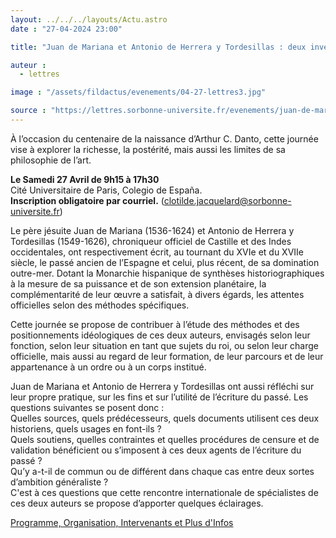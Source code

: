 ```yaml
---
layout: ../../../layouts/Actu.astro
date : "27-04-2024 23:00"

title: "Juan de Mariana et Antonio de Herrera y Tordesillas : deux inventeurs du temps long et des grands espaces pour le conseil, la critique et la défense de la Monarchie hispanique au tournant du XVIIe siècle ?"

auteur :
  - lettres

image : "/assets/fildactus/evenements/04-27-lettres3.jpg"

source : "https://lettres.sorbonne-universite.fr/evenements/juan-de-mariana-et-antonio-de-herrera-y-tordesillas-deux-inventeurs"
---
```


À l’occasion du centenaire de la naissance d’Arthur C. Danto, cette journée vise à explorer la richesse, la postérité, mais aussi les limites de sa philosophie de l’art.

__Le Samedi 27 Avril de 9h15 à 17h30__  
Cité Universitaire de Paris, Colegio de España.  
__Inscription obligatoire par courriel.__ (clotilde.jacquelard@sorbonne-universite.fr)

Le père jésuite Juan de Mariana (1536-1624) et Antonio de Herrera y Tordesillas (1549-1626), chroniqueur officiel de Castille et des Indes occidentales, ont respectivement écrit, au tournant du XVIe et du XVIIe siècle, le passé ancien de l’Espagne et celui, plus récent, de sa domination outre-mer. Dotant la Monarchie hispanique de synthèses historiographiques à la mesure de sa puissance et de son extension planétaire, la complémentarité de leur œuvre a satisfait, à divers égards, les attentes officielles selon des méthodes spécifiques.

Cette journée se propose de contribuer à l’étude des méthodes et des positionnements idéologiques de ces deux auteurs, envisagés selon leur fonction, selon leur situation en tant que sujets du roi, ou selon leur charge officielle, mais aussi au regard de leur formation, de leur parcours et de leur appartenance à un ordre ou à un corps institué.

Juan de Mariana et Antonio de Herrera y Tordesillas ont aussi réfléchi sur leur propre pratique, sur les fins et sur l’utilité de l’écriture du passé. Les questions suivantes se posent donc :  
Quelles sources, quels prédécesseurs, quels documents utilisent ces deux historiens, quels usages en font-ils ?  
Quels soutiens, quelles contraintes et quelles procédures de censure et de validation bénéficient ou s’imposent à ces deux agents de l’écriture du passé ?  
Qu’y a-t-il de commun ou de différent dans chaque cas entre deux sortes d’ambition généraliste ?  
C'est à ces questions que cette rencontre internationale de spécialistes de ces deux auteurs se propose d’apporter quelques éclairages.

[Programme, Organisation, Intervenants et Plus d'Infos](https://lettres.sorbonne-universite.fr/evenements/juan-de-mariana-et-antonio-de-herrera-y-tordesillas-deux-inventeurs)